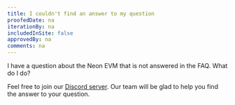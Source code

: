 ```yaml
---
title: I couldn't find an answer to my question
proofedDate: na
iterationBy: na
includedInSite: false
approvedBy: na
comments: na
---
```



I have a question about the Neon EVM that is not answered in the FAQ. What do I do?

Feel free to join our [Discord server](https://discord.gg/WafwJrwBvh). Our team will be glad to help you find the answer to your question.
